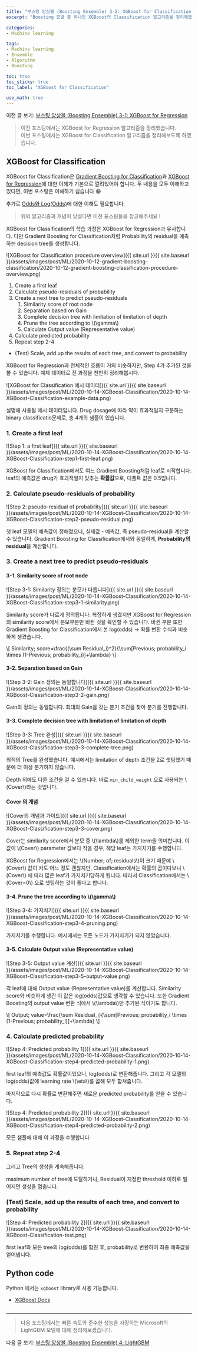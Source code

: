 ```yaml
---
title: "부스팅 앙상블 (Boosting Ensemble) 3-2: XGBoost for Classification"
excerpt: "Boosting 모델 중 하나인 XGBoost의 Classification 알고리즘을 정리해봅시다"

categories:
- Machine learning

tags:
- Machine learning
- Ensemble
- Algorithm
- Boosting

toc: true
toc_sticky: true
toc_label: "XGBoost for Classification"

use_math: true
---
```


이전 글 보기: [부스팅 앙상블 (Boosting Ensemble) 3-1: XGBoost for Regression](https://tyami.github.io/machine%20learning/ensemble-6-boosting-XGBoost-regression/)

> 이전 포스팅에서는 XGBoost for Regression 알고리즘을 정리했습니다.  
> 이번 포스팅에서는 XGBoost for Classification 알고리즘을 정리해보도록 하겠습니다.

## XGBoost for Classification

XGBoost for Classification은 [Gradient Boosting for Classification](https://tyami.github.io/machine%20learning/ensemble-5-boosting-gradient-boosting-classification/)과 [XGBoost for Regression](https://tyami.github.io/machine%20learning/ensemble-6-boosting-XGBoost-regression/)에 대한 이해가 기본으로 깔려있어야 합니다. 두 내용을 모두 이해하고 있다면, 이번 포스팅은 이해하기 쉽습니다 😀

추가로 [Odds와 Log(Odds)](https://tyami.github.io/machine%20learning/machine-learning-1-odds-log-odds/)에 대한 이해도 필요합니다.

> 위의 알고리즘과 개념이 낯설다면 이전 포스팅들을 참고해주세요 !

XGBoost for Classification의 학습 과정은 XGBoost for Regression과 유사합니다. 다만 Gradient Boosting for Classification처럼 Probability의 residual을 예측하는 decision tree를 생성합니다.

![XGBoost for Classification procedure overview]({{ site.url }}{{ site.baseurl }}/assets/images/post/ML/2020-10-12-gradient-boosting-classification/2020-10-12-gradient-boosting-classification-procedure-overview.png)

1. Create a first leaf
2. Calculate pseudo-residuals of probability
3. Create a next tree to predict pseudo-residuals
   1. Similarity score of root node
   2. Separation based on Gain
   3. Complete decision tree with limitation of limitation of depth
   4. Prune the tree according to \\(\gamma\\)
   5. Calculate Output value (Representative value)
4. Calculate predicted probability
5. Repeat step 2-4

- (Test) Scale, add up the results of each tree, and convert to probability

XGBoost for Regression과 전체적인 흐름이 거의 비슷하지만, Step 4가 추가된 것을 볼 수 있습니다. 예제 데이터로 전 과정을 천천히 정리해봅시다.

![XGBoost for Classification 예시 데이터]({{ site.url }}{{ site.baseurl }}/assets/images/post/ML/2020-10-14-XGBoost-Classification/2020-10-14-XGBoost-Classification-example-data.png)

설명에 사용될 예시 데이터입니다. Drug dosage에 따라 약이 효과적일지 구분하는 binary classificatio문제로, 총 4개의 샘플이 있습니다.

### 1. Create a first leaf

![Step 1: a first leaf]({{ site.url }}{{ site.baseurl }}/assets/images/post/ML/2020-10-14-XGBoost-Classification/2020-10-14-XGBoost-Classification-step1-first-leaf.png)

XGBoost for Classification에서도 여느 Gradient Boosting처럼 leaf로 시작합니다. leaf의 예측값은 drug가 효과적일지 맞추는 **확률값**으로, 디폴트 값은 0.5입니다.

### 2. Calculate pseudo-residuals of probability

![Step 2: pseudo-residual of probability]({{ site.url }}{{ site.baseurl }}/assets/images/post/ML/2020-10-14-XGBoost-Classification/2020-10-14-XGBoost-Classification-step2-pseudo-residual.png)

첫 leaf 모델의 예측값이 정해졌으니, 실제값 - 예측값, 즉 pseudo-residual을 계산할 수 있습니다. Gradient Boosting for Classification에서와 동일하게, **Probability의 residual**을 계산합니다.

### 3. Create a next tree to predict pseudo-residuals

#### 3-1. Similarity score of root node

![Step 3-1: Similarity 정의는 분모가 다릅니다]({{ site.url }}{{ site.baseurl }}/assets/images/post/ML/2020-10-14-XGBoost-Classification/2020-10-14-XGBoost-Classification-step3-1-similarity.png)

Similarity score가 다르게 정의됩니다. 복잡하게 생겼지만 XGBoost for Regression의 similarity score에서 분모부분만 바뀐 것을 확인할 수 있습니다. 바뀐 부분 또한 Gradient Boosting for Classification에서 본 log(odds) -> 확률 변환 수식과 비슷하게 생겼습니다. 

\\[
Similarity\; score=\frac{(\sum Residual_i)^2}{\sum[Previous\; probability_i \times (1-Previous\; probability_i)]+\lambda}
\\]

#### 3-2. Separation based on Gain

![Step 3-2: Gain 정의는 동일합니다]({{ site.url }}{{ site.baseurl }}/assets/images/post/ML/2020-10-14-XGBoost-Classification/2020-10-14-XGBoost-Classification-step3-2-gain.png)

Gain의 정의는 동일합니다. 최대의 Gain을 갖는 분기 조건을 찾아 분기를 진행합니다.

#### 3-3. Complete decision tree with limitation of limitation of depth

![Step 3-3: Tree 완성]({{ site.url }}{{ site.baseurl }}/assets/images/post/ML/2020-10-14-XGBoost-Classification/2020-10-14-XGBoost-Classification-step3-3-complete-tree.png)

최적의 Tree를 완성했습니다. 예시에서는 limitation of depth 조건을 2로 셋팅했기 때문에 더 이상 분기하지 않습니다.

Depth 외에도 다른 조건을 걸 수 있습니다. 바로 `min_child_weight` 으로 사용되는 \\(Cover\\)라는 것입니다.

#### Cover 의 개념

![Cover의 개념과 가이드]({{ site.url }}{{ site.baseurl }}/assets/images/post/ML/2020-10-14-XGBoost-Classification/2020-10-14-XGBoost-Classification-step3-3-cover.png)

Cover는 similarity score에서 분모 중 \\(\lambda\\)를 제외한 term을 의미합니다. 이 값이 \\(Cover\\) parameter 값보다 작을 경우, 해당 leaf는 가지치기를 수행합니다.

XGBoost for Regression에서는 \\(Number\; of\; residuals\\)이 크기 때문에 \\(Cover\\) 값이 커도 어느 정도 괜찮지만, Classification에서는 확률의 곱이다보니 \\(Cover\\) 에 따라 많은 leaf가 가지치기당하게 됩니다. 따라서 Classification에서는 \\(Cover=0\\) 으로 셋팅하는 것이 좋다고 합니다.

#### 3-4. Prune the tree according to \\(\gamma\\)

![Step 3-4: 가지치기]({{ site.url }}{{ site.baseurl }}/assets/images/post/ML/2020-10-14-XGBoost-Classification/2020-10-14-XGBoost-Classification-step3-4-pruning.png)

가지치기를 수행합니다. 예시에서는 모든 노드가 가지치기가 되지 않았습니다.

#### 3-5. Calculate Output value (Representative value)

![Step 3-5: Output value 계산]({{ site.url }}{{ site.baseurl }}/assets/images/post/ML/2020-10-14-XGBoost-Classification/2020-10-14-XGBoost-Classification-step3-5-output-value.png)

각 leaf에 대해 Output value (Representative value)를 계산합니다. Similarity score와 비슷하게 생긴 이 값은 log(odds)값으로 생각할 수 있습니다. 또한 Gradient Boosting의 output value 변환 식에서 \\(\lambda\\)만 추가된 식이기도 합니다.

\\[
Output\; value=\frac{\sum Residual_i}{\sum[Previous\; probability_i \times (1-Previous\; probability_i)]+\lambda}
\\]

### 4. Calculate predicted probability

![Step 4: Predicted probability 1]({{ site.url }}{{ site.baseurl }}/assets/images/post/ML/2020-10-14-XGBoost-Classification/2020-10-14-XGBoost-Classification-step4-predicted-probability-1.png)

first leaf의 예측값도 확률값이었으니, log(odds)로 변환해줍니다. 그리고 각 모델의 log(odds)값에 learning rate \\(\eta\\)를 곱해 모두 합쳐줍니다.

마지막으로 다시 확률로 변환해주면 새로운 predicted probability를 얻을 수 있습니다.

![Step 4: Predicted probability 2]({{ site.url }}{{ site.baseurl }}/assets/images/post/ML/2020-10-14-XGBoost-Classification/2020-10-14-XGBoost-Classification-step4-predicted-probability-2.png)

모든 샘플에 대해 이 과정을 수행합니다.

### 5. Repeat step 2-4

그리고 Tree의 생성을 계속해줍니다.

maximum number of tree에 도달하거나, Residual이 지정한 threshold 이하로 떨어지면 생성을 멈춥니다.

### (Test) Scale, add up the results of each tree, and convert to probability

![Step 4: Predicted probability 2]({{ site.url }}{{ site.baseurl }}/assets/images/post/ML/2020-10-14-XGBoost-Classification/2020-10-14-XGBoost-Classification-test.png)

first leaf와 모든 tree의 log(odds)를 합친 후, probability로 변환하여 최종 예측값을 얻어냅니다.

## Python code
Python 에서는 `xgboost` library로 사용 가능합니다.

- [XGBoost Docs](https://xgboost.readthedocs.io/en/latest/)

```python

```

---

> 다음 포스팅에서는 빠른 속도와 준수한 성능을 자랑하는 Microsoft의 LightGBM 모델에 대해 정리해보겠습니다.

다음 글 보기: [부스팅 앙상블 (Boosting Ensemble) 4: LightGBM](https://tyami.github.io/machine%20learning/ensemble-8-boosting-LightGBM/)
